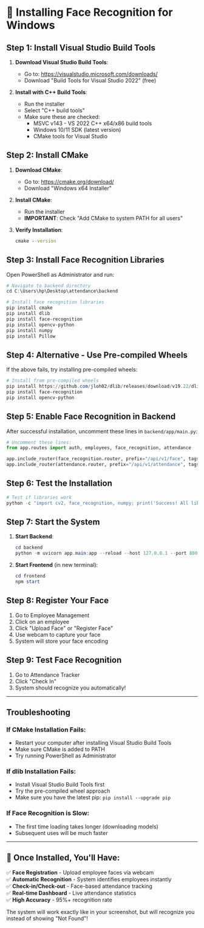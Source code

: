 # 🎯 **Installing Face Recognition for Windows**

## **Step 1: Install Visual Studio Build Tools**

1. **Download Visual Studio Build Tools**:
   - Go to: https://visualstudio.microsoft.com/downloads/
   - Download "Build Tools for Visual Studio 2022" (free)

2. **Install with C++ Build Tools**:
   - Run the installer
   - Select "C++ build tools"
   - Make sure these are checked:
     - MSVC v143 - VS 2022 C++ x64/x86 build tools
     - Windows 10/11 SDK (latest version)
     - CMake tools for Visual Studio

## **Step 2: Install CMake**

1. **Download CMake**:
   - Go to: https://cmake.org/download/
   - Download "Windows x64 Installer"

2. **Install CMake**:
   - Run the installer
   - **IMPORTANT**: Check "Add CMake to system PATH for all users"

3. **Verify Installation**:
   ```cmd
   cmake --version
   ```

## **Step 3: Install Face Recognition Libraries**

Open PowerShell as Administrator and run:

```powershell
# Navigate to backend directory
cd C:\Users\hp\Desktop\attendance\backend

# Install face recognition libraries
pip install cmake
pip install dlib
pip install face-recognition
pip install opencv-python
pip install numpy
pip install Pillow
```

## **Step 4: Alternative - Use Pre-compiled Wheels**

If the above fails, try installing pre-compiled wheels:

```powershell
# Install from pre-compiled wheels
pip install https://github.com/jloh02/dlib/releases/download/v19.22/dlib-19.22.99-cp311-cp311-win_amd64.whl
pip install face-recognition
pip install opencv-python
```

## **Step 5: Enable Face Recognition in Backend**

After successful installation, uncomment these lines in `backend/app/main.py`:

```python
# Uncomment these lines:
from app.routes import auth, employees, face_recognition, attendance

app.include_router(face_recognition.router, prefix="/api/v1/face", tags=["face-recognition"])
app.include_router(attendance.router, prefix="/api/v1/attendance", tags=["attendance"])
```

## **Step 6: Test the Installation**

```powershell
# Test if libraries work
python -c "import cv2, face_recognition, numpy; print('Success! All libraries installed')"
```

## **Step 7: Start the System**

1. **Start Backend**:
   ```powershell
   cd backend
   python -m uvicorn app.main:app --reload --host 127.0.0.1 --port 8001
   ```

2. **Start Frontend** (in new terminal):
   ```powershell
   cd frontend
   npm start
   ```

## **Step 8: Register Your Face**

1. Go to Employee Management
2. Click on an employee
3. Click "Upload Face" or "Register Face"
4. Use webcam to capture your face
5. System will store your face encoding

## **Step 9: Test Face Recognition**

1. Go to Attendance Tracker
2. Click "Check In"
3. System should recognize you automatically!

---

## **Troubleshooting**

### **If CMake Installation Fails:**
- Restart your computer after installing Visual Studio Build Tools
- Make sure CMake is added to PATH
- Try running PowerShell as Administrator

### **If dlib Installation Fails:**
- Install Visual Studio Build Tools first
- Try the pre-compiled wheel approach
- Make sure you have the latest pip: `pip install --upgrade pip`

### **If Face Recognition is Slow:**
- The first time loading takes longer (downloading models)
- Subsequent uses will be much faster

---

## **🎉 Once Installed, You'll Have:**

✅ **Face Registration** - Upload employee faces via webcam  
✅ **Automatic Recognition** - System identifies employees instantly  
✅ **Check-in/Check-out** - Face-based attendance tracking  
✅ **Real-time Dashboard** - Live attendance statistics  
✅ **High Accuracy** - 95%+ recognition rate  

The system will work exactly like in your screenshot, but will recognize you instead of showing "Not Found"!
